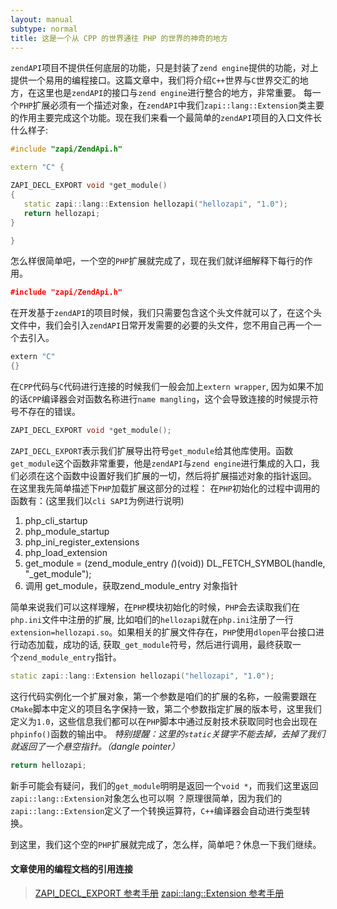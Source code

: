 ```yaml
---
layout: manual
subtype: normal
title: 这是一个从 CPP 的世界通往 PHP 的世界的神奇的地方
---
```

`zendAPI`项目不提供任何底层的功能，只是封装了`zend engine`提供的功能，对上提供一个易用的编程接口。这篇文章中，我们将介绍`C++`世界与`C`世界交汇的地方，在这里也是`zendAPI`的接口与`zend engine`进行整合的地方，非常重要。
每一个`PHP`扩展必须有一个描述对象，在`zendAPI`中我们`zapi::lang::Extension`类主要的作用主要完成这个功能。现在我们来看一个最简单的`zendAPI`项目的入口文件长什么样子: 

```cpp
#include "zapi/ZendApi.h"

extern "C" {

ZAPI_DECL_EXPORT void *get_module() 
{
   static zapi::lang::Extension hellozapi("hellozapi", "1.0");
   return hellozapi;
}

}
```
怎么样很简单吧，一个空的`PHP`扩展就完成了，现在我们就详细解释下每行的作用。

```cpp
﻿#include "zapi/ZendApi.h"
```
在开发基于`zendAPI`的项目时候，我们只需要包含这个头文件就可以了，在这个头文件中，我们会引入`zendAPI`日常开发需要的必要的头文件，您不用自己再一个一个去引入。

```cpp
﻿extern "C"
{}
```

在`CPP`代码与`C`代码进行连接的时候我们一般会加上`extern wrapper`, 因为如果不加的话`CPP`编译器会对函数名称进行`name mangling`，这个会导致连接的时候提示符号不存在的错误。

```cpp
﻿ZAPI_DECL_EXPORT void *get_module();
```
`ZAPI_DECL_EXPORT`表示我们扩展导出符号`get_module`给其他库使用。函数`get_module`这个函数非常重要，他是`zendAPI`与`zend engine`进行集成的入口，我们必须在这个函数中设置好我们扩展的一切，然后将扩展描述对象的指针返回。
在这里我先简单描述下`PHP`加载扩展这部分的过程：
在`PHP`初始化的过程中调用的函数有：(这里我们以`cli SAPI`为例进行说明)
1. php_cli_startup
2. php_module_startup
3. php_ini_register_extensions
4. php_load_extension
5. get_module = (zend_module_entry *(*)(void)) DL_FETCH_SYMBOL(handle, "_get_module");
6. 调用 get_module，获取﻿zend_module_entry 对象指针

简单来说我们可以这样理解，在`PHP`模块初始化的时候，`PHP`会去读取我们在`php.ini`文件中注册的扩展, 比如咱们的`hellozapi`就在`php.ini`注册了一行`extension=hellozapi.so`。如果相关的扩展文件存在，`PHP`使用`﻿dlopen`平台接口进行动态加载，成功的话, 获取`_get_module`符号，然后进行调用，最终获取一个`﻿zend_module_entry`指针。

```cpp
static zapi::lang::Extension hellozapi("hellozapi", "1.0");
```
这行代码实例化一个扩展对象，第一个参数是咱们的扩展的名称，一般需要跟在`CMake`脚本中定义的项目名字保持一致，第二个参数指定扩展的版本号，这里我们定义为`1.0`，这些信息我们都可以在`PHP`脚本中通过反射技术获取同时也会出现在`phpinfo()`函数的输出中。
*特别提醒：这里的`static`关键字不能去掉，去掉了我们就返回了一个悬空指针。（dangle pointer）*

```cpp
return hellozapi;
```
新手可能会有疑问，我们的`get_module`明明是返回一个`void *`，而我们这里返回`zapi::lang::Extension`对象怎么也可以啊 ？原理很简单，因为我们的`zapi::lang::Extension`定义了一个转换运算符，`C++`编译器会自动进行类型转换。

到这里，我们这个空的`PHP`扩展就完成了，怎么样，简单吧？休息一下我们继续。

#### 文章使用的编程文档的引用连接

> [ZAPI_DECL_EXPORT 参考手册](/api/file_compiler_detection_8h.html#1a6483198f166d8060fb07d99604ef1cfe)
> [zapi::lang::Extension 参考手册](/api/classzapi_1_1lang_1_1_extension.html)